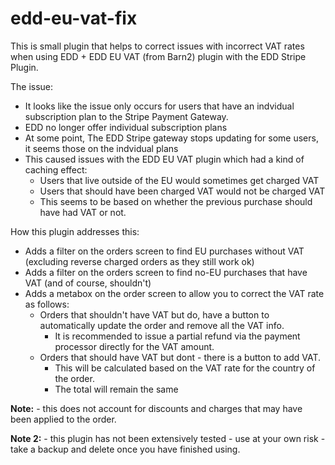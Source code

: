 # edd-eu-vat-fix

This is small plugin that helps to correct issues with incorrect VAT rates when using EDD + EDD EU VAT (from Barn2) plugin with the EDD Stripe Plugin.

The issue:

 - It looks like the issue only occurs for users that have an indvidual subscription plan to the Stripe Payment Gateway.
 - EDD no longer offer individual subscription plans
 - At some point, The EDD Stripe gateway stops updating for some users, it seems those on the indvidual plans
 - This caused issues with the EDD EU VAT plugin which had a kind of caching effect:
   - Users that live outside of the EU would sometimes get charged VAT
   - Users that should have been charged VAT would not be charged VAT
   - This seems to be based on whether the previous purchase should have had VAT or not.

How this plugin addresses this:

 - Adds a filter on the orders screen to find EU purchases without VAT (excluding reverse charged orders as they still work ok)
 - Adds a filter on the orders screen to find no-EU purchases that have VAT (and of course, shouldn't)
 - Adds a metabox on the order screen to allow you to correct the VAT rate as follows:
    - Orders that shouldn't have VAT but do, have a button to automatically update the order and remove all the VAT info.
	   - It is recommended to issue a partial refund via the payment processor directly for the VAT amount.
	- Orders that should have VAT but dont - there is a button to add VAT.  
	   - This will be calculated based on the VAT rate for the country of the order.
	   - The total will remain the same
	   
**Note:** - this does not account for discounts and charges that may have been applied to the order.

**Note 2:** - this plugin has not been extensively tested - use at your own risk - take a backup and delete once you have finished using.
